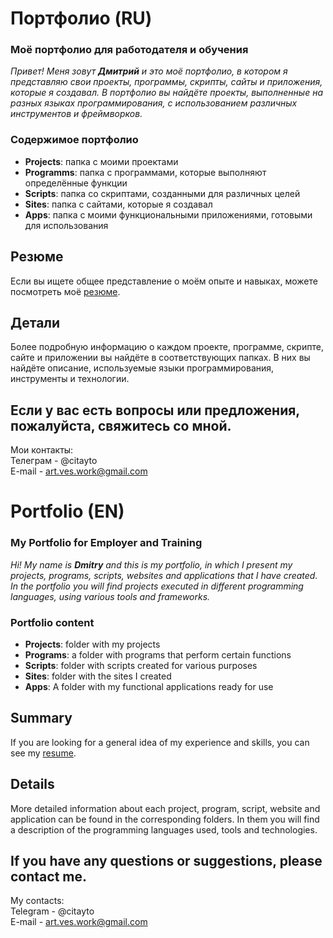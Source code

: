 # Портфолио (RU)

### Моё портфолио для работодателя и обучения
_Привет! Меня зовут __Дмитрий__ и это моё портфолио, в котором я представляю свои проекты, программы, скрипты, сайты и приложения, которые я создавал. В портфолио вы найдёте проекты, выполненные на разных языках программирования, с использованием различных инструментов и фреймворков._

### Содержимое портфолио
- **Projects**: папка с моими проектами
- **Programms**: папка с программами, которые выполняют определённые функции
- **Scripts**: папка со скриптами, созданными для различных целей
- **Sites**: папка с сайтами, которые я создавал
- **Apps**: папка с моими функциональными приложениями, готовыми для использования

## Резюме
Если вы ищете общее представление о моём опыте и навыках, можете посмотреть моё [резюме](./Resume.md).

## Детали
Более подробную информацию о каждом проекте, программе, скрипте, сайте и приложении вы найдёте в соответствующих папках. В них вы найдёте описание, используемые языки программирования, инструменты и технологии. 

## Если у вас есть вопросы или предложения, пожалуйста, свяжитесь со мной.  
Мои контакты:  
Телеграм - @citayto  
E-mail - art.ves.work@gmail.com

# Portfolio (EN)

### My Portfolio for Employer and Training
_Hi! My name is __Dmitry__ and this is my portfolio, in which I present my projects, programs, scripts, websites and applications that I have created. In the portfolio you will find projects executed in different programming languages, using various tools and frameworks._

### Portfolio content
- **Projects**: folder with my projects
- **Programs**: a folder with programs that perform certain functions
- **Scripts**: folder with scripts created for various purposes
- **Sites**: folder with the sites I created
- **Apps**: A folder with my functional applications ready for use

## Summary
If you are looking for a general idea of my experience and skills, you can see my [resume](./Resume.md ).

## Details
More detailed information about each project, program, script, website and application can be found in the corresponding folders. In them you will find a description of the programming languages used, tools and technologies. 

## If you have any questions or suggestions, please contact me.  
My contacts:  
Telegram - @citayto  
E-mail - art.ves.work@gmail.com
